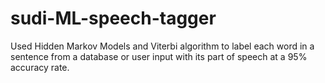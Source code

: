 # sudi-ML-speech-tagger


Used Hidden Markov Models and Viterbi algorithm to label each word in a sentence from a database or user input with its part of speech at a 95% accuracy rate.
